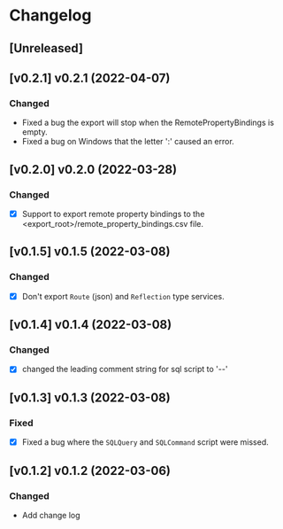 # Changelog

## [Unreleased]
## [v0.2.1] v0.2.1 (2022-04-07)

### Changed
- Fixed a bug the export will stop when the RemotePropertyBindings is empty.
- Fixed a bug on Windows that the letter ':' caused an error.

## [v0.2.0] v0.2.0 (2022-03-28)

### Changed

- [X] Support to export remote property bindings to the <export_root>/remote_property_bindings.csv file.

## [v0.1.5] v0.1.5 (2022-03-08)

### Changed

- [X] Don't export `Route` (json) and `Reflection` type services.

## [v0.1.4] v0.1.4 (2022-03-08)

### Changed
- [X] changed the leading comment string for sql script to '--'

## [v0.1.3] v0.1.3 (2022-03-08)

### Fixed
- [X] Fixed a bug where the `SQLQuery` and `SQLCommand` script were missed.

## [v0.1.2] v0.1.2 (2022-03-06)

### Changed

- Add change log

